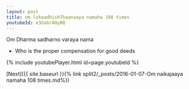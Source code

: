 ```yaml
---
layout: post
title: om lokaadhishThaanaaya namaha 108 times
youtubeId: e3GabrAOyBQ
---
```

 
 
Om Dharma sadharno varaya nama 
 
 -  Who is the proper compensation for good deeds 
 
  
 
  
 
 
 
 
 
 


{% include youtubePlayer.html id=page.youtubeId %}
 
[Next]({{ site.baseurl }}{% link  split2/_posts/2016-01-07-Om naikajaaya namaha 108 times.md%})
 
